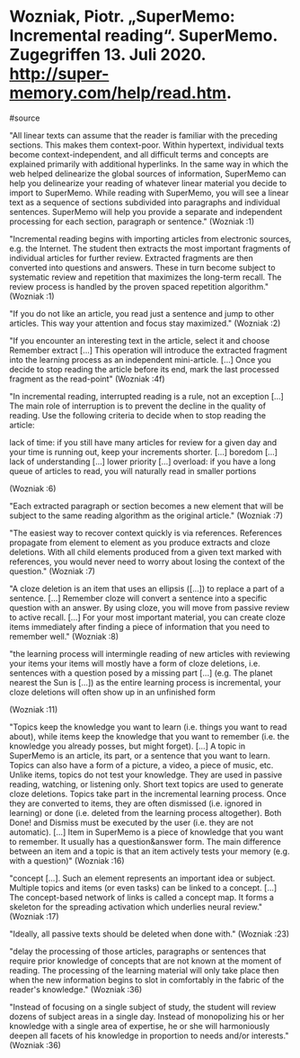 # Wozniak, Piotr. „SuperMemo: Incremental reading“. SuperMemo. Zugegriffen 13. Juli 2020. http://super-memory.com/help/read.htm.
#source 

"All linear texts can assume that the reader is familiar with the preceding sections. This makes them context-poor. Within hypertext, individual texts become context-independent, and all difficult terms and concepts are explained primarily with additional hyperlinks. In the same way in which the web helped delinearize the global sources of information, SuperMemo can help you delinearize your reading of whatever linear material you decide to import to SuperMemo. While reading with SuperMemo, you will see a linear text as a sequence of sections subdivided into paragraphs and individual sentences. SuperMemo will help you provide a separate and independent processing for each section, paragraph or sentence." (Wozniak :1)

"Incremental reading begins with importing articles from electronic sources, e.g. the Internet. The student then extracts the most important fragments of individual articles for further review. Extracted fragments are then converted into questions and answers. These in turn become subject to systematic review and repetition that maximizes the long-term recall. The review process is handled by the proven spaced repetition algorithm." (Wozniak :1)

"If you do not like an article, you read just a sentence and jump to other articles. This way your attention and focus stay maximized." (Wozniak :2)

"If you encounter an interesting text in the article, select it and choose Remember extract […] This operation will introduce the extracted fragment into the learning process as an independent mini-article. […] Once you decide to stop reading the article before its end, mark the last processed fragment as the read-point" (Wozniak :4f)

"In incremental reading, interrupted reading is a rule, not an exception […] The main role of interruption is to prevent the decline in the quality of reading. Use the following criteria to decide when to stop reading the article:

lack of time: if you still have many articles for review for a given day and your time is running out, keep your increments shorter. […]
boredom […]
lack of understanding […]
lower priority […]
overload: if you have a long queue of articles to read, you will naturally read in smaller portions

(Wozniak :6)

"Each extracted paragraph or section becomes a new element that will be subject to the same reading algorithm as the original article." (Wozniak :7)

"The easiest way to recover context quickly is via references. References propagate from element to element as you produce extracts and cloze deletions. With all child elements produced from a given text marked with references, you would never need to worry about losing the context of the question." (Wozniak :7)

"A cloze deletion is an item that uses an ellipsis ([...]) to replace a part of a sentence. […] Remember cloze will convert a sentence into a specific question with an answer. By using cloze, you will move from passive review to active recall. […] For your most important material, you can create cloze items immediately after finding a piece of information that you need to remember well." (Wozniak :8)

"the learning process will intermingle reading of new articles with reviewing your items
your items will mostly have a form of cloze deletions, i.e. sentences with a question posed by a missing part [...] (e.g. The planet nearest the Sun is [...])
as the entire learning process is incremental, your cloze deletions will often show up in an unfinished form

(Wozniak :11)

"Topics keep the knowledge you want to learn (i.e. things you want to read about), while items keep the knowledge that you want to remember (i.e. the knowledge you already posses, but might forget). […] A topic in SuperMemo is an article, its part, or a sentence that you want to learn. Topics can also have a form of a picture, a video, a piece of music, etc. Unlike items, topics do not test your knowledge. They are used in passive reading, watching, or listening only. Short text topics are used to generate cloze deletions. Topics take part in the incremental learning process. Once they are converted to items, they are often dismissed (i.e. ignored in learning) or done (i.e. deleted from the learning process altogether). Both Done! and Dismiss must be executed by the user (i.e. they are not automatic). […] Item in SuperMemo is a piece of knowledge that you want to remember. It usually has a question&answer form. The main difference between an item and a topic is that an item actively tests your memory (e.g. with a question)" (Wozniak :16)

"concept […]. Such an element represents an important idea or subject. Multiple topics and items (or even tasks) can be linked to a concept. […] The concept-based network of links is called a concept map. It forms a skeleton for the spreading activation which underlies neural review." (Wozniak :17)

"Ideally, all passive texts should be deleted when done with." (Wozniak :23)

"delay the processing of those articles, paragraphs or sentences that require prior knowledge of concepts that are not known at the moment of reading. The processing of the learning material will only take place then when the new information begins to slot in comfortably in the fabric of the reader's knowledge." (Wozniak :36)

"Instead of focusing on a single subject of study, the student will review dozens of subject areas in a single day. Instead of monopolizing his or her knowledge with a single area of expertise, he or she will harmoniously deepen all facets of his knowledge in proportion to needs and/or interests." (Wozniak :36)